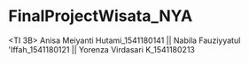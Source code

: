 # FinalProjectWisata_NYA
<TI 3B>
  Anisa Meiyanti Hutami_1541180141 || Nabila Fauziyyatul 'Iffah_1541180121 || Yorenza Virdasari K_1541180213
